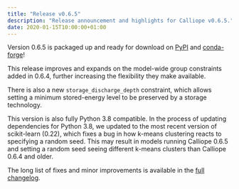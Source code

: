 ```yaml
---
title: "Release v0.6.5"
description: "Release announcement and highlights for Calliope v0.6.5."
date: 2020-01-15T10:00:00+01:00
---
```


Version 0.6.5 is packaged up and ready for download on [PyPI](https://pypi.python.org/pypi/calliope) and [conda-forge](https://anaconda.org/conda-forge/calliope)!

This release improves and expands on the model-wide group constraints added in 0.6.4, further increasing the flexibility they make available.

There is also a new `storage_discharge_depth` constraint, which allows setting a minimum stored-energy level to be preserved by a storage technology.

This version is also fully Python 3.8 compatible. In the process of updating dependencies for Python 3.8, we updated to the most recent version of scikit-learn (0.22), which fixes a bug in how k-means clustering reacts to specifying a random seed. This may result in models running Calliope 0.6.5 and setting a random seed seeing different k-means clusters than Calliope 0.6.4 and older.

The long list of fixes and minor improvements is available in the [full changelog](https://calliope.readthedocs.io/en/v0.6.5/history.html).
